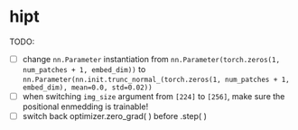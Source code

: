 # hipt

TODO:
- [ ] change `nn.Parameter` instantiation from `nn.Parameter(torch.zeros(1, num_patches + 1, embed_dim))` to `nn.Parameter(nn.init.trunc_normal_(torch.zeros(1, num_patches + 1, embed_dim), mean=0.0, std=0.02))`
- [ ] when switching `img_size` argument from `[224]` to `[256]`, make sure the positional enmedding is trainable!
- [ ] switch back optimizer.zero_grad( ) before .step( )